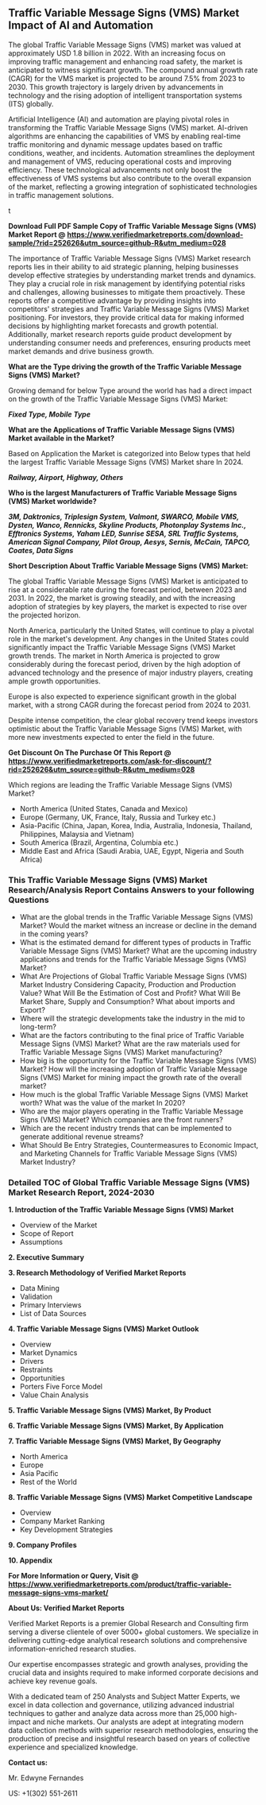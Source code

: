 <h2>Traffic Variable Message Signs (VMS) Market Impact of AI and Automation</h2><p>The global Traffic Variable Message Signs (VMS) market was valued at approximately USD 1.8 billion in 2022. With an increasing focus on improving traffic management and enhancing road safety, the market is anticipated to witness significant growth. The compound annual growth rate (CAGR) for the VMS market is projected to be around 7.5% from 2023 to 2030. This growth trajectory is largely driven by advancements in technology and the rising adoption of intelligent transportation systems (ITS) globally.</p><p>Artificial Intelligence (AI) and automation are playing pivotal roles in transforming the Traffic Variable Message Signs (VMS) market. AI-driven algorithms are enhancing the capabilities of VMS by enabling real-time traffic monitoring and dynamic message updates based on traffic conditions, weather, and incidents. Automation streamlines the deployment and management of VMS, reducing operational costs and improving efficiency. These technological advancements not only boost the effectiveness of VMS systems but also contribute to the overall expansion of the market, reflecting a growing integration of sophisticated technologies in traffic management solutions.</p>t</p><p id="" class=""><strong>Download Full PDF Sample Copy of Traffic Variable Message Signs (VMS) Market Report @ <a href="https://www.verifiedmarketreports.com/download-sample/?rid=252626&utm_source=github-R&utm_medium=028" target="_blank">https://www.verifiedmarketreports.com/download-sample/?rid=252626&utm_source=github-R&utm_medium=028</a></strong></p><p>The importance of&nbsp;Traffic Variable Message Signs (VMS) Market research reports lies in their ability to aid strategic planning, helping businesses develop effective strategies by understanding market trends and dynamics. They play a crucial role in risk management by identifying potential risks and challenges, allowing businesses to mitigate them proactively. These reports offer a competitive advantage by providing insights into competitors' strategies and Traffic Variable Message Signs (VMS) Market positioning. For investors, they provide critical data for making informed decisions by highlighting market forecasts and growth potential. Additionally, market research reports guide product development by understanding consumer needs and preferences, ensuring products meet market demands and drive business growth.</p><p><strong>What are the&nbsp;Type driving the growth of the Traffic Variable Message Signs (VMS) Market?</strong></p><p id="" class="">Growing demand for below Type around the world has had a direct impact on the growth of the Traffic Variable Message Signs (VMS) Market:</p><em><strong>Fixed Type, Mobile Type</strong></em></p><strong>What are the&nbsp;Applications&nbsp;of Traffic Variable Message Signs (VMS) Market available in the Market?</strong></p><p id="" class="">Based on Application the Market is categorized into Below types that held the largest Traffic Variable Message Signs (VMS) Market share In 2024.</p><em><strong>Railway, Airport, Highway, Others</strong></em></p><strong>Who is the largest Manufacturers of Traffic Variable Message Signs (VMS) Market worldwide?</strong></p><p><em><strong>3M, Daktronics, Triplesign System, Valmont, SWARCO, Mobile VMS, Dysten, Wanco, Rennicks, Skyline Products, Photonplay Systems Inc., Efftronics Systems, Yaham LED, Sunrise SESA, SRL Traffic Systems, American Signal Company, Pilot Group, Aesys, Sernis, McCain, TAPCO, Coates, Data Signs</strong></em></p><p id="" class=""><strong>Short Description About Traffic Variable Message Signs (VMS) Market:</strong></p><p>The global Traffic Variable Message Signs (VMS) Market is anticipated to rise at a considerable rate during the forecast period, between 2023 and 2031. In 2022, the market is growing steadily, and with the increasing adoption of strategies by key players, the market is expected to rise over the projected horizon.</p><p>North America, particularly the United States, will continue to play a pivotal role in the market's development. Any changes in the United States could significantly impact the Traffic Variable Message Signs (VMS) Market growth trends. The market in North America is projected to grow considerably during the forecast period, driven by the high adoption of advanced technology and the presence of major industry players, creating ample growth opportunities.</p><p>Europe is also expected to experience significant growth in the global market, with a strong CAGR during the forecast period from 2024 to 2031.</p><p>Despite intense competition, the clear global recovery trend keeps investors optimistic about the Traffic Variable Message Signs (VMS) Market, with more new investments expected to enter the field in the future.</p><p id="" class=""><strong>Get Discount On The Purchase Of This Report @ <a href="https://www.verifiedmarketreports.com/ask-for-discount/?rid=252626&utm_source=github-R&utm_medium=028" target="_blank">https://www.verifiedmarketreports.com/ask-for-discount/?rid=252626&utm_source=github-R&utm_medium=028</a></strong></p>Which regions are leading the Traffic Variable Message Signs (VMS) Market?</p><ul><li>North America (United States, Canada and Mexico)</li><li>Europe (Germany, UK, France, Italy, Russia and Turkey etc.)</li><li>Asia-Pacific (China, Japan, Korea, India, Australia, Indonesia, Thailand, Philippines, Malaysia and Vietnam)</li><li>South America (Brazil, Argentina, Columbia etc.)</li><li>Middle East and Africa (Saudi Arabia, UAE, Egypt, Nigeria and South Africa)</li></ul><h3 id="" class="">This Traffic Variable Message Signs (VMS) Market Research/Analysis Report Contains Answers to your following Questions</h3><ul><li>What are the global trends in the Traffic Variable Message Signs (VMS) Market? Would the market witness an increase or decline in the demand in the coming years?</li><li>What is the estimated demand for different types of products in Traffic Variable Message Signs (VMS) Market? What are the upcoming industry applications and trends for the Traffic Variable Message Signs (VMS) Market?</li><li>What Are Projections of Global Traffic Variable Message Signs (VMS) Market Industry Considering Capacity, Production and Production Value? What Will Be the Estimation of Cost and Profit? What Will Be Market Share, Supply and Consumption? What about imports and Export?</li><li>Where will the strategic developments take the industry in the mid to long-term?</li><li>What are the factors contributing to the final price of Traffic Variable Message Signs (VMS) Market? What are the raw materials used for Traffic Variable Message Signs (VMS) Market manufacturing?</li><li>How big is the opportunity for the Traffic Variable Message Signs (VMS) Market? How will the increasing adoption of Traffic Variable Message Signs (VMS) Market for mining impact the growth rate of the overall market?</li><li>How much is the global Traffic Variable Message Signs (VMS) Market worth? What was the value of the market In 2020?</li><li>Who are the major players operating in the Traffic Variable Message Signs (VMS) Market? Which companies are the front runners?</li><li>Which are the recent industry trends that can be implemented to generate additional revenue streams?</li><li>What Should Be Entry Strategies, Countermeasures to Economic Impact, and Marketing Channels for Traffic Variable Message Signs (VMS) Market Industry?</li></ul><h3 id="" class="">Detailed TOC of Global Traffic Variable Message Signs (VMS) Market Research Report, 2024-2030</h3><p id="" class=""><strong>1. Introduction of the Traffic Variable Message Signs (VMS) Market</strong></p><ul><li>Overview of the Market</li><li>Scope of Report</li><li>Assumptions</li></ul><p id="" class=""><strong>2. Executive Summary</strong></p><p id="" class=""><strong>3. Research Methodology of Verified Market Reports</strong></p><ul><li>Data Mining</li><li>Validation</li><li>Primary Interviews</li><li>List of Data Sources</li></ul><p id="" class=""><strong>4. Traffic Variable Message Signs (VMS) Market Outlook</strong></p><ul><li>Overview</li><li>Market Dynamics</li><li>Drivers</li><li>Restraints</li><li>Opportunities</li><li>Porters Five Force Model</li><li>Value Chain Analysis</li></ul><p id="" class=""><strong>5. Traffic Variable Message Signs (VMS) Market, By Product</strong></p><p id="" class=""><strong>6. Traffic Variable Message Signs (VMS) Market, By Application</strong></p><p id="" class=""><strong>7. Traffic Variable Message Signs (VMS) Market, By Geography</strong></p><ul><li>North America</li><li>Europe</li><li>Asia Pacific</li><li>Rest of the World</li></ul><p id="" class=""><strong>8. Traffic Variable Message Signs (VMS) Market Competitive Landscape</strong></p><ul><li>Overview</li><li>Company Market Ranking</li><li>Key Development Strategies</li></ul><p id="" class=""><strong>9. Company Profiles</strong></p><p id="" class=""><strong>10. Appendix</strong></p><p id="" class=""><strong>For More Information or Query, Visit @ <a href="https://www.verifiedmarketreports.com/product/traffic-variable-message-signs-vms-market/" target="_blank">https://www.verifiedmarketreports.com/product/traffic-variable-message-signs-vms-market/</a></strong></p><p id="" class=""><strong>About Us: Verified Market Reports</strong></p><p id="" class="">Verified Market Reports is a premier Global Research and Consulting firm serving a diverse clientele of over 5000+ global customers. We specialize in delivering cutting-edge analytical research solutions and comprehensive information-enriched research studies.</p><p id="" class="">Our expertise encompasses strategic and growth analyses, providing the crucial data and insights required to make informed corporate decisions and achieve key revenue goals.</p><p id="" class="">With a dedicated team of 250 Analysts and Subject Matter Experts, we excel in data collection and governance, utilizing advanced industrial techniques to gather and analyze data across more than 25,000 high-impact and niche markets. Our analysts are adept at integrating modern data collection methods with superior research methodologies, ensuring the production of precise and insightful research based on years of collective experience and specialized knowledge.</p><p id="" class=""><strong>Contact us:</strong></p><p id="" class="">Mr. Edwyne Fernandes</p><p id="" class="">US: +1(302) 551-2611</p>
